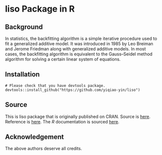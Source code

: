 # liso Package in R

## Background

In statistics, the backfitting algorithm is a simple iterative procedure used to fit a generalized additive model. It was introduced in 1985 by Leo Breiman and Jerome Friedman along with generalized additive models. In most cases, the backfitting algorithm is equivalent to the Gauss–Seidel method algorithm for solving a certain linear system of equations.

## Installation

```
# Please check that you have devtools package.
devtools::install_github("https://github.com/yiqiao-yin/liso")
```

## Source

This is liso package that is originally published on CRAN. Source is [here](https://cran.r-project.org/src/contrib/Archive/liso/). Reference is [here](https://cran.r-project.org/web/packages/liso/index.html). The *R* documentation is sourced [here](https://www.rdocumentation.org/packages/liso/versions/0.2).

## Acknowledgement

The above authors deserve all credits.
